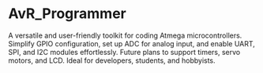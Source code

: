 # AvR_Programmer
A versatile and user-friendly toolkit for coding Atmega microcontrollers. Simplify GPIO configuration, set up ADC for analog input, and enable UART, SPI, and I2C modules effortlessly. Future plans to support timers, servo motors, and LCD. Ideal for developers, students, and hobbyists.
